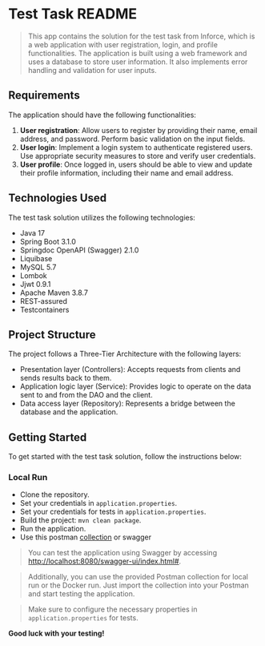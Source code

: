 # Test Task README

>This app contains the solution for the test task from Inforce, 
> which is a web application with user registration, login, and profile 
> functionalities. The application is built using a web framework and 
> uses a database to store user information. It also implements error handling and validation for user inputs.

## Requirements

The application should have the following functionalities:
1. **User registration**: Allow users to register by providing their name, email address, and password. Perform basic validation on the input fields.
2. **User login**: Implement a login system to authenticate registered users. Use appropriate security measures to store and verify user credentials.
3. **User profile**: Once logged in, users should be able to view and update their profile information, including their name and email address.

## Technologies Used

The test task solution utilizes the following technologies:

- Java 17
- Spring Boot 3.1.0
- Springdoc OpenAPI (Swagger) 2.1.0
- Liquibase
- MySQL 5.7
- Lombok
- Jjwt 0.9.1
- Apache Maven 3.8.7
- REST-assured
- Testcontainers

## Project Structure

The project follows a Three-Tier Architecture with the following layers:

- Presentation layer (Controllers): Accepts requests from clients and sends results back to them.
- Application logic layer (Service): Provides logic to operate on the data sent to and from the DAO and the client.
- Data access layer (Repository): Represents a bridge between the database and the application.

## Getting Started

To get started with the test task solution, follow the instructions below:

### Local Run

* Clone the repository. 
* Set your credentials in `application.properties`. 
* Set your credentials for tests in `application.properties`. 
* Build the project: `mvn clean package`. 
* Run the application.
* Use this postman [collection](https://www.postman.com/supply-observer-16858482/workspace/for-people/collection/27238121-175578a9-c7f0-456b-bea6-4b635bb15ec1?action=share&creator=27238121) or swagger

> You can test the application using Swagger by accessing [http://localhost:8080/swagger-ui/index.html#](http://localhost:8080/swagger-ui/index.html#).

> Additionally, you can use the provided Postman collection for local run or the Docker run. Just import the collection into your Postman and start testing the application.

> Make sure to configure the necessary properties in `application.properties` for tests.

**Good luck with your testing!**
